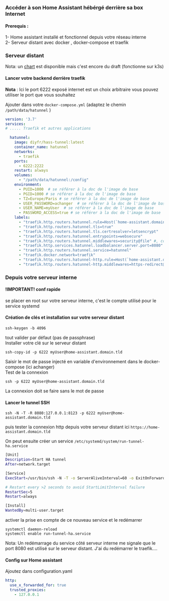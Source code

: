 ### Accéder à son Home Assistant hébérgé derrière sa box Internet

#### Prerequis :
1- Home assistant installé et fonctionnel depuis votre réseau interne  
2- Serveur distant avec docker , docker-compose et traefik   

### Serveur distant
Nota: un [chart](./chart/) est disponible mais c'est encore du draft (fonctionne sur k3s)     

#### Lancer votre backend derrière traefik
**Nota** : Ici le port 6222 exposé internet est un choix arbitraire vous pouvez utiliser le port que vous souhaitez   

Ajouter dans votre `docker-compose.yml`  (adaptez le chemin `/path/data/hatunnel` )
```yaml
version: '3.7'
services:
# ..... Traefik et autres applications

  hatunnel:
    image: diyfr/hass-tunnel:latest
    container_name: hatunnel
    networks:
      - traefik
    ports:
      - 6222:2222
    restart: always
    volumes:
      - "/path/data/hatunnel:/config"
    environment:
      - PUID=1000  # se référer à la doc de l'image de base 
      - PGID=1000 # se référer à la doc de l'image de base
      - TZ=Europe/Paris # se référer à la doc de l'image de base
      - USER_PASSWORD=achanger  # se référer à la doc de l'image de base 
      - USER_NAME=myUser  # se référer à la doc de l'image de base
      - PASSWORD_ACCESS=true # se référer à la doc de l'image de base
    labels:
      - "traefik.http.routers.hatunnel.rule=Host(`home-assistant.domain.tld`)"
      - "traefik.http.routers.hatunnel.tls=true"
      - "traefik.http.routers.hatunnel.tls.certresolver=letsencrypt"
      - "traefik.http.routers.hatunnel.entrypoints=websecure"
      - "traefik.http.routers.hatunnel.middlewares=security@file" #, compression@file"
      - "traefik.http.services.hatunnel.loadbalancer.server.port=8080"
      - "traefik.http.routers.hatunnel.service=hatunnel"
      - "traefik.docker.network=traefik"
      - "traefik.http.routers.hatunnel-http.rule=Host(`home-assistant.domain.tld`)"
      - "traefik.http.routers.hatunnel-http.middlewares=https-redirect@file"
```
### Depuis votre serveur interne 

#### !IMPORTANT! conf rapide
se placer en root sur votre serveur interne, c'est le compte utilisé pour le service systemd

#### Création de clés et installation sur votre serveur distant
```shell
ssh-keygen -b 4096
```
tout valider par défaut (pas de passphrase)   
Installer votre clé sur le serveur distant 
```shell
ssh-copy-id -p 6222 myUser@home-assistant.domain.tld
```
Saisir le mot de passe injecté en variable d'environnement dans le docker-compose  (ici achanger)  
Test de la connexion  
```shell
ssh -p 6222 myUser@home-assistant.domain.tld
```
La connexion doit se faire sans le mot de passe  

#### Lancer le tunnel SSH 
```
ssh -N -T -R 8080:127.0.0.1:8123 -p 6222 myUser@home-assistant.domain.tld
```
puis tester la connexion http depuis votre serveur distant ici `https://home-assistant.domain.tld`  

On peut ensuite créer un service 
`/etc/systemd/system/run-tunnel-ha.service`
```bash
[Unit]
Description=Start HA tunnel
After=network.target

[Service]
ExecStart=/usr/bin/ssh -N -T -o ServerAliveInterval=60 -o ExitOnForwardFailure=yes -R 8080:127.0.0.1:8123 -p 6222 myUser@home-assistant.domain.tld

# Restart every >2 seconds to avoid StartLimitInterval failure
RestartSec=5
Restart=always

[Install]
WantedBy=multi-user.target
```
activer la prise en compte de ce nouveau service et le redémarrer  
```shell
systemctl daemon-reload 
systemctl enable run-tunnel-ha.service
```

Nota: Un redémarrage du service côté serveur interne me signale que le port 8080 est utilisé sur le serveur distant. J'ai du redémarrer le traefik....  



#### Config sur Home assistant
Ajoutez dans configuration.yaml
```yml
http:
  use_x_forwarded_for: true
  trusted_proxies:
    - 127.0.0.1
```








